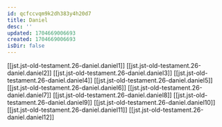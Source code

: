 ```yaml
---
id: qcfccvqm9k2dh383y4h20d7
title: Daniel
desc: ''
updated: 1704669006693
created: 1704669006693
isDir: false
---
```

[[jst.jst-old-testament.26-daniel.daniel1]]
[[jst.jst-old-testament.26-daniel.daniel2]]
[[jst.jst-old-testament.26-daniel.daniel3]]
[[jst.jst-old-testament.26-daniel.daniel4]]
[[jst.jst-old-testament.26-daniel.daniel5]]
[[jst.jst-old-testament.26-daniel.daniel6]]
[[jst.jst-old-testament.26-daniel.daniel7]]
[[jst.jst-old-testament.26-daniel.daniel8]]
[[jst.jst-old-testament.26-daniel.daniel9]]
[[jst.jst-old-testament.26-daniel.daniel10]]
[[jst.jst-old-testament.26-daniel.daniel11]]
[[jst.jst-old-testament.26-daniel.daniel12]]
